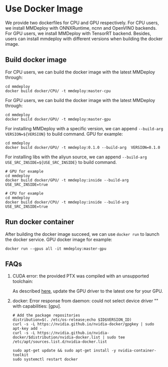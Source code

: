 # Use Docker Image

We provide two dockerfiles for CPU and GPU respectively. For CPU users, we install MMDeploy with ONNXRuntime, ncnn and OpenVINO backends. For GPU users, we install MMDeploy with TensorRT backend. Besides, users can install mmdeploy with different versions when building the docker image.

## Build docker image

For CPU users, we can build the docker image with the latest MMDeploy through:

```
cd mmdeploy
docker build docker/CPU/ -t mmdeploy:master-cpu
```

For GPU users, we can build the docker image with the latest MMDeploy through:

```
cd mmdeploy
docker build docker/GPU/ -t mmdeploy:master-gpu
```

For installing MMDeploy with a specific version, we can append `--build-arg VERSION=${VERSION}` to build command. GPU for example:

```
cd mmdeploy
docker build docker/GPU/ -t mmdeploy:0.1.0 --build-arg  VERSION=0.1.0
```

For installing libs with the aliyun source, we can append `--build-arg USE_SRC_INSIDE=${USE_SRC_INSIDE}` to build command.

```
# GPU for example
cd mmdeploy
docker build docker/GPU/ -t mmdeploy:inside --build-arg  USE_SRC_INSIDE=true

# CPU for example
cd mmdeploy
docker build docker/CPU/ -t mmdeploy:inside --build-arg  USE_SRC_INSIDE=true
```

## Run docker container

After building the docker image succeed, we can use `docker run` to launch the docker service. GPU docker image for example:

```
docker run --gpus all -it mmdeploy:master-gpu
```

## FAQs

1. CUDA error: the provided PTX was compiled with an unsupported toolchain:

   As described [here](https://forums.developer.nvidia.com/t/cuda-error-the-provided-ptx-was-compiled-with-an-unsupported-toolchain/185754), update the GPU driver to the latest one for your GPU.

2. docker: Error response from daemon: could not select device driver "" with capabilities: \[gpu\].

   ```
   # Add the package repositories
   distribution=$(. /etc/os-release;echo $ID$VERSION_ID)
   curl -s -L https://nvidia.github.io/nvidia-docker/gpgkey | sudo apt-key add -
   curl -s -L https://nvidia.github.io/nvidia-docker/$distribution/nvidia-docker.list | sudo tee /etc/apt/sources.list.d/nvidia-docker.list

   sudo apt-get update && sudo apt-get install -y nvidia-container-toolkit
   sudo systemctl restart docker
   ```
